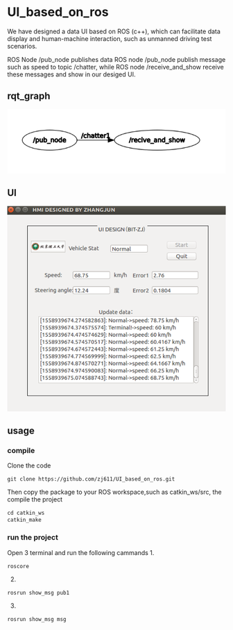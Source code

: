 # UI_based_on_ros

We have designed a data UI based on ROS (c++), which can facilitate data display and human-machine interaction, such as unmanned driving test scenarios.


ROS Node /pub_node publishes data
ROS node /pub_node publish message such as speed to topic /chatter, while ROS node /receive_and_show receive these messages and show in our desiged UI.

## rqt_graph
![](show_msg/resources/images/rqt.png) 


## UI 
![](show_msg/resources/images/ds.png) 

## usage

### compile
Clone the code
```
git clone https://github.com/zj611/UI_based_on_ros.git
```
Then copy the package to your ROS workspace,such as catkin_ws/src, the compile the project 
```
cd catkin_ws
catkin_make 

```

### run the project
Open 3 terminal and run the following cammands
1.
```
roscore

```

2.
```
rosrun show_msg pub1

```

3.
```
rosrun show_msg msg

```



